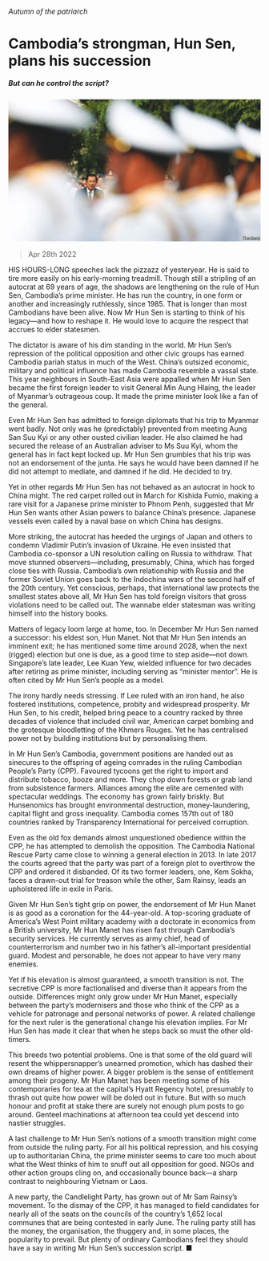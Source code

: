 ###### Autumn of the patriarch

# Cambodia’s strongman, Hun Sen, plans his succession 

##### But can he control the script? 

![image](images/20220430_ASP001_0.jpg) 

> Apr 28th 2022 

HIS HOURS-LONG speeches lack the pizzazz of yesteryear. He is said to tire more easily on his early-morning treadmill. Though still a stripling of an autocrat at 69 years of age, the shadows are lengthening on the rule of Hun Sen, Cambodia’s prime minister. He has run the country, in one form or another and increasingly ruthlessly, since 1985. That is longer than most Cambodians have been alive. Now Mr Hun Sen is starting to think of his legacy—and how to reshape it. He would love to acquire the respect that accrues to elder statesmen.

The dictator is aware of his dim standing in the world. Mr Hun Sen’s repression of the political opposition and other civic groups has earned Cambodia pariah status in much of the West. China’s outsized economic, military and political influence has made Cambodia resemble a vassal state. This year neighbours in South-East Asia were appalled when Mr Hun Sen became the first foreign leader to visit General Min Aung Hlaing, the leader of Myanmar’s outrageous coup. It made the prime minister look like a fan of the general.


Even Mr Hun Sen has admitted to foreign diplomats that his trip to Myanmar went badly. Not only was he (predictably) prevented from meeting Aung San Suu Kyi or any other ousted civilian leader. He also claimed he had secured the release of an Australian adviser to Ms Suu Kyi, whom the general has in fact kept locked up. Mr Hun Sen grumbles that his trip was not an endorsement of the junta. He says he would have been damned if he did not attempt to mediate, and damned if he did. He decided to try.

Yet in other regards Mr Hun Sen has not behaved as an autocrat in hock to China might. The red carpet rolled out in March for Kishida Fumio, making a rare visit for a Japanese prime minister to Phnom Penh, suggested that Mr Hun Sen wants other Asian powers to balance China’s presence. Japanese vessels even called by a naval base on which China has designs.

More striking, the autocrat has heeded the urgings of Japan and others to condemn Vladimir Putin’s invasion of Ukraine. He even insisted that Cambodia co-sponsor a UN resolution calling on Russia to withdraw. That move stunned observers—including, presumably, China, which has forged close ties with Russia. Cambodia’s own relationship with Russia and the former Soviet Union goes back to the Indochina wars of the second half of the 20th century. Yet conscious, perhaps, that international law protects the smallest states above all, Mr Hun Sen has told foreign visitors that gross violations need to be called out. The wannabe elder statesman was writing himself into the history books.

Matters of legacy loom large at home, too. In December Mr Hun Sen named a successor: his eldest son, Hun Manet. Not that Mr Hun Sen intends an imminent exit; he has mentioned some time around 2028, when the next (rigged) election but one is due, as a good time to step aside—not down. Singapore’s late leader, Lee Kuan Yew, wielded influence for two decades after retiring as prime minister, including serving as “minister mentor”. He is often cited by Mr Hun Sen’s people as a model.

The irony hardly needs stressing. If Lee ruled with an iron hand, he also fostered institutions, competence, probity and widespread prosperity. Mr Hun Sen, to his credit, helped bring peace to a country racked by three decades of violence that included civil war, American carpet bombing and the grotesque bloodletting of the Khmers Rouges. Yet he has centralised power not by building institutions but by personalising them.

In Mr Hun Sen’s Cambodia, government positions are handed out as sinecures to the offspring of ageing comrades in the ruling Cambodian People’s Party (CPP). Favoured tycoons get the right to import and distribute tobacco, booze and more. They chop down forests or grab land from subsistence farmers. Alliances among the elite are cemented with spectacular weddings. The economy has grown fairly briskly. But Hunsenomics has brought environmental destruction, money-laundering, capital flight and gross inequality. Cambodia comes 157th out of 180 countries ranked by Transparency International for perceived corruption.

Even as the old fox demands almost unquestioned obedience within the CPP, he has attempted to demolish the opposition. The Cambodia National Rescue Party came close to winning a general election in 2013. In late 2017 the courts agreed that the party was part of a foreign plot to overthrow the CPP and ordered it disbanded. Of its two former leaders, one, Kem Sokha, faces a drawn-out trial for treason while the other, Sam Rainsy, leads an upholstered life in exile in Paris.

Given Mr Hun Sen’s tight grip on power, the endorsement of Mr Hun Manet is as good as a coronation for the 44-year-old. A top-scoring graduate of America’s West Point military academy with a doctorate in economics from a British university, Mr Hun Manet has risen fast through Cambodia’s security services. He currently serves as army chief, head of counterterrorism and number two in his father’s all-important presidential guard. Modest and personable, he does not appear to have very many enemies.

Yet if his elevation is almost guaranteed, a smooth transition is not. The secretive CPP is more factionalised and diverse than it appears from the outside. Differences might only grow under Mr Hun Manet, especially between the party’s modernisers and those who think of the CPP as a vehicle for patronage and personal networks of power. A related challenge for the next ruler is the generational change his elevation implies. For Mr Hun Sen has made it clear that when he steps back so must the other old-timers.

This breeds two potential problems. One is that some of the old guard will resent the whippersnapper’s unearned promotion, which has dashed their own dreams of higher power. A bigger problem is the sense of entitlement among their progeny. Mr Hun Manet has been meeting some of his contemporaries for tea at the capital’s Hyatt Regency hotel, presumably to thrash out quite how power will be doled out in future. But with so much honour and profit at stake there are surely not enough plum posts to go around. Genteel machinations at afternoon tea could yet descend into nastier struggles.

A last challenge to Mr Hun Sen’s notions of a smooth transition might come from outside the ruling party. For all his political repression, and his cosying up to authoritarian China, the prime minister seems to care too much about what the West thinks of him to snuff out all opposition for good. NGOs and other action groups cling on, and occasionally bounce back—a sharp contrast to neighbouring Vietnam or Laos.

A new party, the Candlelight Party, has grown out of Mr Sam Rainsy’s movement. To the dismay of the CPP, it has managed to field candidates for nearly all of the seats on the councils of the country’s 1,652 local communes that are being contested in early June. The ruling party still has the money, the organisation, the thuggery and, in some places, the popularity to prevail. But plenty of ordinary Cambodians feel they should have a say in writing Mr Hun Sen’s succession script. ■

